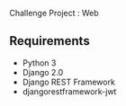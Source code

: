 Challenge Project : Web

Requirements
------------

- Python 3
- Django 2.0
- Django REST Framework 
- djangorestframework-jwt